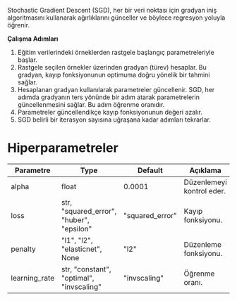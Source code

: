 Stochastic Gradient Descent (SGD), her bir veri noktası için gradyan iniş algoritmasını kullanarak ağırlıklarını günceller ve böylece regresyon yoluyla öğrenir.

**Çalışma Adımları**
1. Eğitim verilerindeki örneklerden rastgele başlangıç parametreleriyle başlar.
2. Rastgele seçilen örnekler üzerinden gradyan (türev) hesaplar. Bu gradyan, kayıp fonksiyonunun optimuma doğru yönelik bir tahmini sağlar.
3. Hesaplanan gradyan kullanılarak parametreler güncellenir. SGD, her adımda gradyanın ters yönünde bir adım atarak parametrelerin güncellenmesini sağlar. Bu adım öğrenme oranıdır.
4. Parametreler güncellendikçe kayıp fonksiyonunun değeri azalır.
5. SGD belirli bir iterasyon sayısına uğraşana kadar adımları tekrarlar.
# Hiperparametreler

| Parametre | Type | Default | Açıklama |
| ---- | ---- | ---- | ---- |
| alpha | float | 0.0001 | Düzenlemeyi kontrol eder. |
| loss | str, "squared_error", "huber", "epsilon" | "squared_error" | Kayıp fonksiyonu. |
| penalty | "l1", "l2", "elasticnet", None | "l2" | Düzenleme fonksiyonu. |
| learning_rate | str, "constant", "optimal", "invscaling" | "invscaling" | Öğrenme oranı. |
